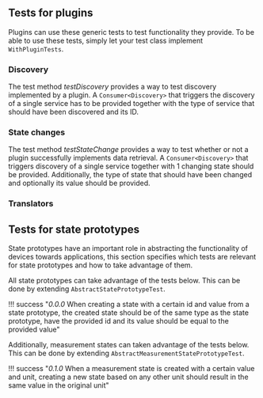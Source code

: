 ## Tests for plugins

Plugins can use these generic tests to test functionality they provide. To be able to use these tests, simply let your test class implement ```WithPluginTests```.

### Discovery

The test method _testDiscovery_ provides a way to test discovery implemented by a plugin. A ```Consumer<Discovery>``` that triggers the discovery of a single service has to be provided together with the type of service that should have been discovered and its ID.

### State changes

The test method _testStateChange_ provides a way to test whether or not a plugin successfully implements data retrieval. A ```Consumer<Discovery>``` that triggers discovery of a single service together with 1 changing state should be provided. Additionally, the type of state that should have been changed and optionally its value should be provided.

### Translators

## Tests for state prototypes

State prototypes have an important role in abstracting the functionality of devices towards applications, this section specifies which tests are relevant for state prototypes and how to take advantage of them.

All state prototypes can take advantage of the tests below. This can be done by extending ```AbstractStatePrototypeTest```.

!!! success "_0.0.0_ When creating a state with a certain id and value from a state prototype, the created state should be of the same type as the state prototype, have the provided id and its value should be equal to the provided value"

Additionally, measurement states can taken advantage of the tests below. This can be done by extending ```AbstractMeasurementStatePrototypeTest```.

!!! success "_0.1.0_ When a measurement state is created with a certain value and unit, creating a new state based on any other unit should result in the same value in the original unit"
